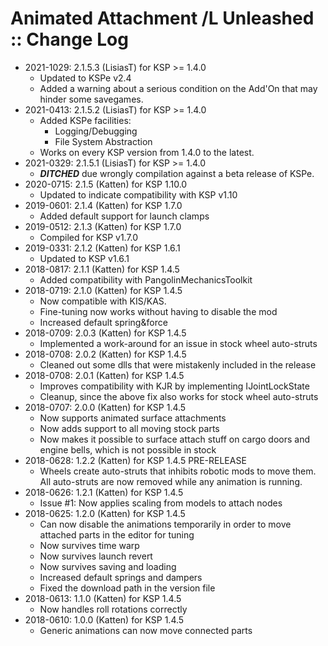# Animated Attachment /L Unleashed :: Change Log

* 2021-1029: 2.1.5.3 (LisiasT) for KSP >= 1.4.0
	+ Updated to KSPe v2.4
	+ Added a warning about a serious condition on the Add'On that may hinder some savegames.
* 2021-0413: 2.1.5.2 (LisiasT) for KSP >= 1.4.0
	+ Added KSPe facilities:
		- Logging/Debugging
		- File System Abstraction
	+ Works on every KSP version from 1.4.0 to the latest.
* 2021-0329: 2.1.5.1 (LisiasT) for KSP >= 1.4.0
	+ ***DITCHED*** due wrongly compilation against a beta release of KSPe.
* 2020-0715: 2.1.5 (Katten) for KSP 1.10.0
	+ Updated to indicate compatibility with KSP v1.10
* 2019-0601: 2.1.4 (Katten) for KSP 1.7.0
	+ Added default support for launch clamps
* 2019-0512: 2.1.3 (Katten) for KSP 1.7.0
	+ Compiled for KSP v1.7.0
* 2019-0331: 2.1.2 (Katten) for KSP 1.6.1
	+ Updated to KSP v1.6.1
* 2018-0817: 2.1.1 (Katten) for KSP 1.4.5
	+ Added compatibility with PangolinMechanicsToolkit
* 2018-0719: 2.1.0 (Katten) for KSP 1.4.5
	+ Now compatible with KIS/KAS.
	+ Fine-tuning now works without having to disable the mod
	+ Increased default spring&force
* 2018-0709: 2.0.3 (Katten) for KSP 1.4.5
	+ Implemented a work-around for an issue in stock wheel auto-struts
* 2018-0708: 2.0.2 (Katten) for KSP 1.4.5
	+ Cleaned out some dlls that were mistakenly included in the release
* 2018-0708: 2.0.1 (Katten) for KSP 1.4.5
	+ Improves compatibility with KJR by implementing IJointLockState
	+ Cleanup, since the above fix also works for stock wheel auto-struts
* 2018-0707: 2.0.0 (Katten) for KSP 1.4.5
	+ Now supports animated surface attachments
	+ Now adds support to all moving stock parts
	+ Now makes it possible to surface attach stuff on cargo doors and engine bells, which is not possible in stock
* 2018-0628: 1.2.2 (Katten) for KSP 1.4.5 PRE-RELEASE
	+ Wheels create auto-struts that inhibits robotic mods to move them. All auto-struts are now removed while any animation is running.
* 2018-0626: 1.2.1 (Katten) for KSP 1.4.5
	+ Issue #1: Now applies scaling from models to attach nodes
* 2018-0625: 1.2.0 (Katten) for KSP 1.4.5
	+ Can now disable the animations temporarily in order to move attached parts in the editor for tuning
	+ Now survives time warp
	+ Now survives launch revert
	+ Now survives saving and loading
	+ Increased default springs and dampers
	+ Fixed the download path in the version file
* 2018-0613: 1.1.0 (Katten) for KSP 1.4.5
	+ Now handles roll rotations correctly
* 2018-0610: 1.0.0 (Katten) for KSP 1.4.5
	+ Generic animations can now move connected parts
